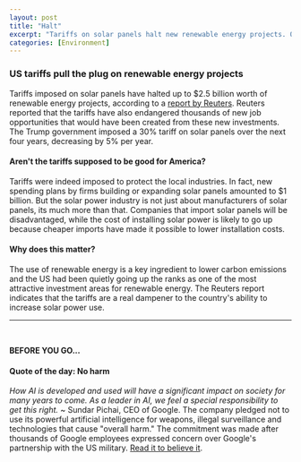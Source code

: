 ```yaml
---
layout: post
title: "Halt"
excerpt: "Tariffs on solar panels halt new renewable energy projects. Our quote of the day is from Google."
categories: [Environment]
---
```


### US tariffs pull the plug on renewable energy projects

Tariffs imposed on solar panels have halted up to $2.5 billion worth of renewable energy projects, according to a <a href="https://www.reuters.com/article/us-renewables-investment/u-s-moves-up-to-second-most-attractive-renewables-market-after-china-report-idUSKBN1I2352" target="_blank">report by Reuters</a>. Reuters reported that the tariffs have also endangered thousands of new job opportunities that would have been created from these new investments. The Trump government imposed a 30% tariff on solar panels over the next four years, decreasing by 5% per year.

#### Aren't the tariffs supposed to be good for America?

Tariffs were indeed imposed to protect the local industries. In fact, new spending plans by firms building or expanding solar panels amounted to $1 billion. But the solar power industry is not just about manufacturers of solar panels, its much more than that. Companies that import solar panels will be disadvantaged, while the cost of installing solar power is likely to go up because cheaper imports have made it possible to lower installation costs.

#### Why does this matter?

The use of renewable energy is a key ingredient to lower carbon emissions and the US had been quietly going up the ranks as one of the most attractive investment areas for renewable energy. The Reuters report indicates that the tariffs are a real dampener to the country's ability to increase solar power use.

* * *
<br />

**BEFORE YOU GO...**

#### **Quote of the day: No harm**

<i>How AI is developed and used will have a significant impact on society for many years to come. As a leader in AI, we feel a special responsibility to get this right.</i> ~ Sundar Pichai, CEO of Google. The company pledged not to use its powerful artificial intelligence for weapons, illegal surveillance and technologies that cause "overall harm." The commitment was made after thousands of Google employees expressed concern over Google's partnership with the US military. <a href="https://www.bloomberg.com/news/articles/2018-06-07/google-renounces-ai-for-weapons-but-will-still-sell-to-military" target="_blank">Read it to believe it</a>.  
